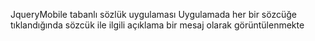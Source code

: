 JqueryMobile tabanlı sözlük uygulaması
Uygulamada her bir sözcüğe tıklandığında sözcük ile ilgili açıklama bir mesaj olarak görüntülenmekte
